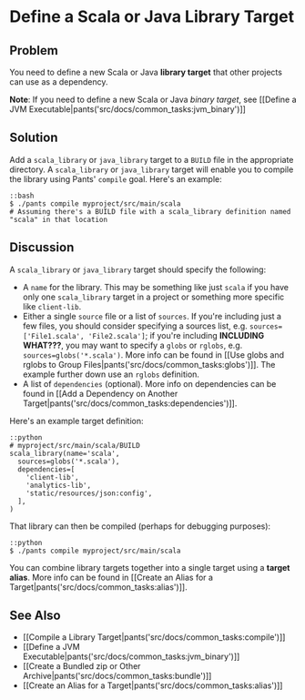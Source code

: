 # Define a Scala or Java Library Target

## Problem

You need to define a new Scala or Java **library target** that other projects can use as a dependency.

**Note**: If you need to define a new Scala or Java *binary target*, see [[Define a JVM Executable|pants('src/docs/common_tasks:jvm_binary')]]

## Solution

Add a `scala_library` or `java_library` target to a `BUILD` file in the appropriate directory. A `scala_library` or `java_library` target will enable you to compile the library using Pants' `compile` goal. Here's an example:

    ::bash
    $ ./pants compile myproject/src/main/scala
    # Assuming there's a BUILD file with a scala_library definition named "scala" in that location

## Discussion

A `scala_library` or `java_library` target should specify the following:

<!-- FIXME: bold text on "including" below -->

* A `name` for the library. This may be something like just `scala` if you have only one `scala_library` target in a project or something more specific like `client-lib`.
* Either a single `source` file or a list of `sources`. If you're including just a few files, you should consider specifying a sources list, e.g. `sources=['File1.scala', 'File2.scala']`; if you're including **INCLUDING WHAT???**, you may want to specify a `globs` or `rglobs`, e.g. `sources=globs('*.scala')`. More info can be found in [[Use globs and rglobs to Group Files|pants('src/docs/common_tasks:globs')]]. The example further down use an `rglobs` definition.
* A list of `dependencies` (optional). More info on dependencies can be found in [[Add a Dependency on Another Target|pants('src/docs/common_tasks:dependencies')]].

Here's an example target definition:

    ::python
    # myproject/src/main/scala/BUILD
    scala_library(name='scala',
      sources=globs('*.scala'),
      dependencies=[
        'client-lib',
        'analytics-lib',
        'static/resources/json:config',
      ],
    )

That library can then be compiled (perhaps for debugging purposes):

    ::python
    $ ./pants compile myproject/src/main/scala

You can combine library targets together into a single target using a **target alias**. More info can be found in [[Create an Alias for a Target|pants('src/docs/common_tasks:alias')]].

## See Also

* [[Compile a Library Target|pants('src/docs/common_tasks:compile')]]
* [[Define a JVM Executable|pants('src/docs/common_tasks:jvm_binary')]]
* [[Create a Bundled zip or Other Archive|pants('src/docs/common_tasks:bundle')]]
* [[Create an Alias for a Target|pants('src/docs/common_tasks:alias')]]
